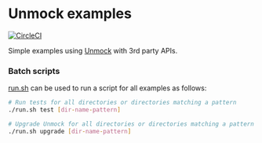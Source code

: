 # Unmock examples

[![CircleCI](https://circleci.com/gh/unmock/unmock-examples.svg?style=svg)](https://circleci.com/gh/unmock/unmock-examples)

Simple examples using [Unmock](https://unmock.io) with 3rd party APIs.

### Batch scripts

[run.sh](./run.sh) can be used to run a script for all examples as follows:

```bash
# Run tests for all directories or directories matching a pattern
./run.sh test [dir-name-pattern]

# Upgrade Unmock for all directories or directories matching a pattern
./run.sh upgrade [dir-name-pattern]
```
